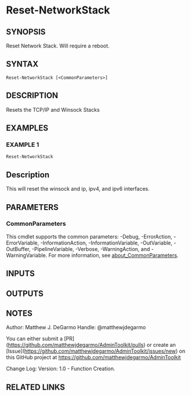 # Reset-NetworkStack

## SYNOPSIS
Reset Network Stack.
Will require a reboot.

## SYNTAX

```
Reset-NetworkStack [<CommonParameters>]
```

## DESCRIPTION
Resets the TCP/IP and Winsock Stacks

## EXAMPLES

### EXAMPLE 1
```
Reset-NetworkStack
```

Description
-----------
This will reset the winsock and ip, ipv4, and ipv6 interfaces.

## PARAMETERS

### CommonParameters
This cmdlet supports the common parameters: -Debug, -ErrorAction, -ErrorVariable, -InformationAction, -InformationVariable, -OutVariable, -OutBuffer, -PipelineVariable, -Verbose, -WarningAction, and -WarningVariable. For more information, see [about_CommonParameters](http://go.microsoft.com/fwlink/?LinkID=113216).

## INPUTS

## OUTPUTS

## NOTES
Author: Matthew J.
DeGarmo
Handle: @matthewjdegarmo

You can either submit a \[PR\](https://github.com/matthewjdegarmo/AdminToolkit/pulls)
    or create an \[Issue\](https://github.com/matthewjdegarmo/AdminToolkit/issues/new)
    on this GitHub project at https://github.com/matthewjdegarmo/AdminToolkit

Change Log:
Version: 1.0 - Function Creation.

## RELATED LINKS
